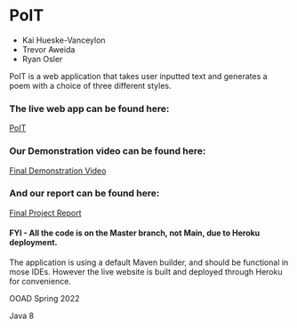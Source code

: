 # PoIT

- Kai Hueske-Vanceylon
- Trevor Aweida
- Ryan Osler

PoIT is a web application that takes user inputted text and generates a poem with a choice of three different styles. 

### The live web app can be found here:
[PoIT](https://poit-ooad.herokuapp.com/)

### Our Demonstration video can be found here:
[Final Demonstration Video](https://drive.google.com/file/d/1GtOHTRZd-LP16Yqql9KSnrl0fog-PetU/view?usp=sharing)

### And our report can be found here:
[Final Project Report](https://drive.google.com/file/d/1ByDBL9dC2eSLQd7f2SR9NkAu1aVRxjH0/view?usp=sharing)

#### FYI - All the code is on the Master branch, not Main, due to Heroku deployment.

The application is using a default Maven builder, and should be functional in mose IDEs.
However the live website is built and deployed through Heroku for convenience. 

OOAD Spring 2022

Java 8
